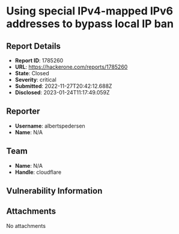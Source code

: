 # Using special IPv4-mapped IPv6 addresses to bypass local IP ban

## Report Details
- **Report ID**: 1785260
- **URL**: https://hackerone.com/reports/1785260
- **State**: Closed
- **Severity**: critical
- **Submitted**: 2022-11-27T20:42:12.688Z
- **Disclosed**: 2023-01-24T11:17:49.059Z

## Reporter
- **Username**: albertspedersen
- **Name**: N/A

## Team
- **Name**: N/A
- **Handle**: cloudflare

## Vulnerability Information


## Attachments
No attachments
